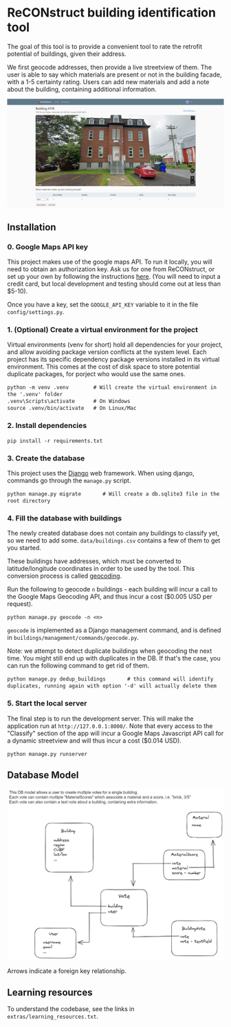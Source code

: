# ReCONstruct building identification tool

The goal of this tool is to provide a convenient tool to rate the retrofit potential of buildings, given their address.

We first geocode addresses, then provide a live streetview of them. The user is able to say which materials are present or not in the building facade, with a 1-5 certainty rating. Users can add new materials and add a note about the building, containing additional information.

![image](assets/screenshot1.JPG)

## Installation


### 0. Google Maps API key

This project makes use of the google maps API. To run it locally, you will need to obtain an authorization key.
Ask us for one from ReCONstruct, or set up your own by following the instructions [here](https://developers.google.com/maps/documentation/javascript/cloud-setup). (You will need to input a credit card, but local development and testing should come out at less than $5-10).

Once you have a key, set the `GOOGLE_API_KEY` variable to it in the file `config/settings.py`.

### 1. (Optional) Create a virtual environment for the project
Virtual environments (venv for short) hold all dependencies for your project, and allow avoiding package version conflicts at the system level.
Each project has its specific dependency package versions installed in its virtual environment. 
This comes at the cost of disk space to store potential duplicate packages, for porject who would use the same ones. 
```
python -m venv .venv        # Will create the virtual environment in the '.venv' folder
.venv\Scripts\activate      # On Windows
source .venv/bin/activate   # On Linux/Mac
```

### 2. Install dependencies
```
pip install -r requirements.txt
```

### 3. Create the database
This project uses the [Django](https://www.djangoproject.com/) web framework. When using django, commands go through the `manage.py` script.

```
python manage.py migrate       # Will create a db.sqlite3 file in the root directory
```

### 4. Fill the database with buildings

The newly created database does not contain any buildings to classify yet, so we need to add some.
`data/buildings.csv` contains a few of them to get you started. 

These buildings have addresses, which must be converted to latitude/longitude coordinates in order to be used by the tool. This conversion process is called [geocoding](https://developers.google.com/maps/documentation/javascript/geocoding).

Run the following to geocode `n` buildings - each building will incur a call to the Google Maps Geocoding API, and thus incur a cost ($0.005 USD per request).
```
python manage.py geocode -n <n>
```
`geocode` is implemented as a Django management command, and is defined in `buildings/management/commands/geocode.py`.

Note: we attempt to detect duplicate buildings when geocoding the next time. You might still end up with duplicates in the DB.
If that's the case, you can run the following command to get rid of them. 
```
python manage.py dedup_buildings       # this command will identify duplicates, running again with option '-d' will actually delete them
```

### 5. Start the local server

The final step is to run the development server. This will make the application run at `http://127.0.0.1:8000/`.
Note that every access to the "Classify" section of the app will incur a Google Maps Javascript API call for a dynamic streetview and will thus incur a cost ($0.014 USD).

```
python manage.py runserver
```



## Database Model

![image](assets/imgtool-db-model2023-02-09-1547.png)

Arrows indicate a foreign key relationship.


## Learning resources

To understand the codebase, see the links in `extras/learning_resources.txt`.